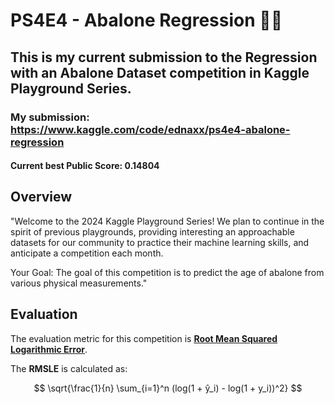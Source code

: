 # PS4E4 - Abalone Regression 🐚🦢

## This is my current submission to the Regression with an Abalone Dataset competition in Kaggle Playground Series.

### My submission: https://www.kaggle.com/code/ednaxx/ps4e4-abalone-regression

#### Current best Public Score: 0.14804

## Overview

"Welcome to the 2024 Kaggle Playground Series! We plan to continue in the spirit of previous playgrounds, providing interesting an approachable datasets for our community to practice their machine learning skills, and anticipate a competition each month.

Your Goal: The goal of this competition is to predict the age of abalone from various physical measurements."

## Evaluation

The evaluation metric for this competition is [**Root Mean Squared Logarithmic Error**](https://scikit-learn.org/stable/modules/generated/sklearn.metrics.root_mean_squared_log_error.html).

The **RMSLE** is calculated as:

$$ \sqrt{\frac{1}{n} \sum_{i=1}^n (log(1 + ŷ_i) - log(1 + y_i))^2} $$
